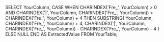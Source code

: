 SELECT
    YourColumn,
    CASE
        WHEN CHARINDEX('Fre_', YourColumn) > 0 AND CHARINDEX('|', YourColumn, CHARINDEX('Fre_', YourColumn)) > CHARINDEX('Fre_', YourColumn) + 4
        THEN SUBSTRING(
            YourColumn,
            CHARINDEX('Fre_', YourColumn) + 4,
            CHARINDEX('|', YourColumn, CHARINDEX('Fre_', YourColumn)) - CHARINDEX('Fre_', YourColumn) - 4
        )
        ELSE NULL
    END AS ExtractedValue
FROM YourTable;
